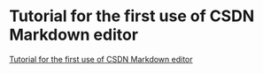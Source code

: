 # Tutorial for the first use of CSDN Markdown editor
[Tutorial for the first use of CSDN Markdown editor](https://aiwithcloud.com/2022/09/16/tutorial_for_the_first_use_of_csdn_markdown_editor/)